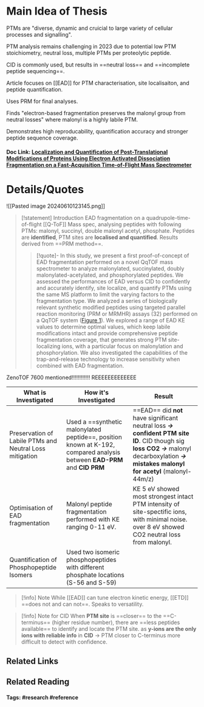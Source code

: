 # Main Idea of Thesis

PTMs are "diverse, dynamic and cruicial to large variety of cellular processes and signalling".

PTM analysis remains challenging in 2023 due to potential low PTM stoichiometry, neutral loss, multiple PTMs per proteolytic peptide.

CID is commonly used, but results in ==neutral loss== and ==incomplete peptide sequencing==.

Article focuses on [[EAD]] for PTM characterisation, site localisaiton, and peptide quantification.

Uses PRM for final analyses.

Finds "electron-based fragmentation preserves the malonyl group from neutral losses" where malonyl is a highly labile PTM.

Demonstrates high reproducability, quantification accuracy and stronger peptide sequence coverage.



#### Doc Link: [Localization and Quantification of Post-Translational Modifications of Proteins Using Electron Activated Dissociation Fragmentation on a Fast-Acquisition Time-of-Flight **Mass Spectrometer**](https://pubs.acs.org/doi/abs/10.1021/jasms.3c00144?casa_token=FSrZ2lIcPxMAAAAA:WptDQFWiwNZM34clc8Hxfn1crqskfTV0lWNWmtjiltMYg60eruKyTyU5ZuQGcH7DRY0LjFsOweFqwHA)


# Details/Quotes

![[Pasted image 20240610123145.png]]

> [!statement] Introduction
> EAD fragmentation on a quadrupole-time-of-flight [[Q-ToF]] Mass spec, analysing peptides with following PTMs: malonyl, succinyl, double malonyl acetyl, phosphate. 
> Peptides are **identified**, PTM sites are **localised and quantified**. Results derived from ==PRM method==. 
> >[!quote]-
> >In this study, we present a first proof-of-concept of EAD fragmentation performed on a novel QqTOF mass spectrometer to analyze malonylated, succinylated, doubly malonylated-acetylated, and phosphorylated peptides. We assessed the performances of EAD versus CID to confidently and accurately identify, site localize, and quantify PTMs using the same MS platform to limit the varying factors to the fragmentation type. We analyzed a series of biologically relevant synthetic modified peptides using targeted parallel reaction monitoring (PRM or MRMHR) assays (32) performed on a QqTOF system ([Figure 1](https://pubs.acs.org/doi/full/10.1021/jasms.3c00144?casa_token=FSrZ2lIcPxMAAAAA%3AWptDQFWiwNZM34clc8Hxfn1crqskfTV0lWNWmtjiltMYg60eruKyTyU5ZuQGcH7DRY0LjFsOweFqwHA#fig1)). We explored a range of EAD KE values to determine optimal values, which keep labile modifications intact and provide comprehensive peptide fragmentation coverage, that generates strong PTM site-localizing ions, with a particular focus on malonylation and phosphorylation. We also investigated the capabilities of the trap-and-release technology to increase sensitivity when combined with EAD fragmentation.

ZenoTOF 7600 mentioned!!!!!!!!!!!! REEEEEEEEEEEEE


| What is Investigated                                    | How it's Investigated                                                                                                    | Result                                                                                                                                                                                                      |
| ------------------------------------------------------- | ------------------------------------------------------------------------------------------------------------------------ | ----------------------------------------------------------------------------------------------------------------------------------------------------------------------------------------------------------- |
| Preservation of Labile PTMs and Neutral Loss mitigation | Used a ==synthetic malonylated peptide==, position known at K-192, compared analysis between **EAD-PRM** and **CID PRM** | ==EAD== did **not** have significant neutral loss ***->*** **confident PTM site ID**. CID though sig **loss CO2** ***->*** malonyl decarboxylation ***->*** **mistakes malonyl for acetyl** (malonyl-44m/z) |
| Optimisation of EAD fragmentation                       | Malonyl peptide fragmentation performed with KE ranging 0-11 eV.                                                         | KE 5 eV showed most strongest intact PTM intensity of site-spectific ions, with minimal noise. over 8 eV showed CO2 neutral loss from malonyl.                                                              |
| Quantification of Phosphopeptide Isomers                | Used two isomeric phosphopeptides with different phosphate locations (S-56 and S-59)                                     |                                                                                                                                                                                                             |

> [!info] Note
> While [[EAD]] can tune electron kinetic energy, [[ETD]] ==does not and can not==. Speaks to versatility.


> [!info] Note for CID
> When **PTM site** is ==closer== to the ==C-terminus== (higher residue number), there are ==less peptides available== to identify and locate the PTM site. as **y-ions are the only ions with reliable info** in **CID** -> PTM closer to C-terminus more difficult to detect with confidence. 




## Related Links

## Related Reading



#### Tags: #research #reference 